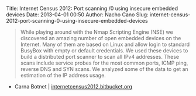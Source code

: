 Title: Internet Census 2012: Port scanning /0 using insecure embedded devices
Date: 2013-04-01 00:50
Author: Nacho Cano
Slug: internet-census-2012-port-scanning-0-using-insecure-embedded-devices

> While playing around with the Nmap Scripting Engine (NSE) we
> discovered an amazing number of open embedded devices on the Internet.
> Many of them are based on Linux and allow login to standard BusyBox
> with empty or default credentials. We used these devices to build a
> distributed port scanner to scan all IPv4 addresses. These scans
> include service probes for the most common ports, ICMP ping, reverse
> DNS and SYN scans. We analyzed some of the data to get an estimation
> of the IP address usage.

- Carna Botnet | [internetcensus2012.bitbucket.org][]

  [internetcensus2012.bitbucket.org]: http://internetcensus2012.bitbucket.org/paper.html
    "Internet Census 2012: Port scanning /0 using insecure embedded devices"
